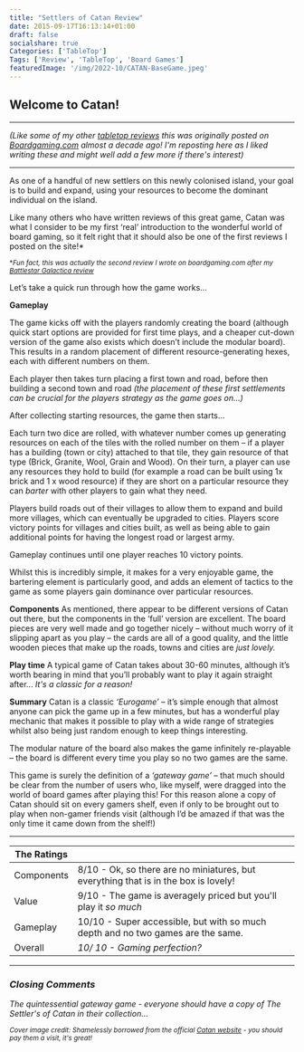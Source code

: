 ```yaml
---
title: "Settlers of Catan Review"
date: 2015-09-17T16:13:14+01:00
draft: false
socialshare: true
Categories: ['TableTop']
Tags: ['Review', 'TableTop', 'Board Games']
featuredImage: '/img/2022-10/CATAN-BaseGame.jpeg'
---
```


## Welcome to Catan!
---


_(Like some of my other [tabletop reviews](/categories/tabletop/) this was originally posted on [Boardgaming.com](https://boardgaming.com) almost a decade ago! I'm reposting here as I liked writing these and might well add a few more if there's interest)_

---

As one of a handful of new settlers on this newly colonised island, your goal is to build and expand, using your resources to become the dominant individual on the island.

Like many others who have written reviews of this great game, Catan was what I consider to be my first ‘real’ introduction to the wonderful world of board gaming, so it felt right that it should also be one of the first reviews I posted on the site!*

<sub>*_Fun fact, this was actually the second review I wrote on boardgaming.com after my [Battlestar Galactica review](/posts/battlestar_galactica_the_board_game_review/)_</sub>

Let’s take a quick run through how the game works…

**Gameplay**

The game kicks off with the players randomly creating the board (although quick start options are provided for first time plays, and a cheaper cut-down version of the game also exists which doesn’t include the modular board). This results in a random placement of different resource-generating hexes, each with different numbers on them.

Each player then takes turn placing a first town and road, before then building a second town and road _(the placement of these first settlements can be crucial for the players strategy as the game goes on…)_

After collecting starting resources, the game then starts…

Each turn two dice are rolled, with whatever number comes up generating resources on each of the tiles with the rolled number on them – if a player has a building (town or city) attached to that tile, they gain resource of that type (Brick, Granite, Wool, Grain and Wood).
On their turn, a player can use any resources they hold to build (for example a road can be built using 1x brick and 1 x wood resource) if they are short on a particular resource they can _barter_ with other players to gain what they need.

Players build roads out of their villages to allow them to expand and build more villages, which can eventually be upgraded to cities. Players score victory points for villages and cities built, as well as being able to gain additional points for having the longest road or largest army.

Gameplay continues until one player reaches 10 victory points.

Whilst this is incredibly simple, it makes for a very enjoyable game, the bartering element is particularly good, and adds an element of tactics to the game as some players gain dominance over particular resources.

**Components**
As mentioned, there appear to be different versions of Catan out there, but the components in the ‘full’ version are excellent.
The board pieces are very well made and go together nicely – without much worry of it slipping apart as you play – the cards are all of a good quality, and the little wooden pieces that make up the roads, towns and cities are *just lovely.*

**Play time**
A typical game of Catan takes about 30-60 minutes, although it’s worth bearing in mind that you’ll probably want to play it again straight after... _It's a classic for a reason!_

**Summary**
Catan is a classic _‘Eurogame’_ – it’s simple enough that almost anyone can pick the game up in a few minutes, but has a wonderful play mechanic that makes it possible to play with a wide range of strategies whilst also being just random enough to keep things interesting.

The modular nature of the board also makes the game infinitely re-playable – the board is different every time you play so no two games are the same.

This game is surely the definition of a _‘gateway game’_ – that much should be clear from the number of users who, like myself, were dragged into the world of board games after playing this! For this reason alone a copy of Catan should sit on every gamers shelf, even if only to be brought out to play when non-gamer friends visit (although I’d be amazed if that was the only time it came down from the shelf!)

___
| The Ratings   |   |
|---------------|---|
| Components | 8/10 - Ok, so there are no miniatures, but everything that is in the box is lovely! |
| Value    |  9/10 - The game is averagely priced but you'll play it _so much_ |
| Gameplay         | 10/10 - Super accessible, but with so much depth and no two games are the same.  |
| Overall       | _10/ 10 - Gaming perfection?_  |

___
### _Closing Comments_

_The quintessential gateway game - everyone should have a copy of The Settler's of Catan in their collection..._

<sub>_Cover image credit: Shamelessly borrowed from the official [Catan website](https://www.catan.com/) - you should pay them a visit, it's great!_</sub>
